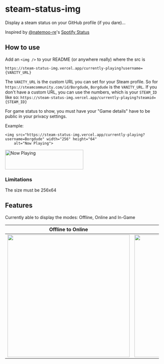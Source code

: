 # steam-status-img
Display a steam status on your GitHub profile (if you dare)...

Inspired by [@natemoo-re](https://github.com/natemoo-re)'s [Spotify Status](https://github.com/natemoo-re/natemoo-re)

## How to use
Add an `<img />` to your README (or anywhere really) where the src is 

`https://steam-status-img.vercel.app/currently-playing?username={VANITY_URL}`

The `VANITY_URL` is the custom URL you can set for your Steam profile. So for `https://steamcommunity.com/id/Borgdude`, `Borgdude` is the `VANITY_URL`. If you don't have a custom URL, you can use the numbers, which is your `STEAM_ID` like so: `https://steam-status-img.vercel.app/currently-playing?steamid={STEAM_ID}`

For game status to show, you must have your "Game details" have to be public in your privacy settings.

Example:
```
<img src="https://steam-status-img.vercel.app/currently-playing?username=Borgdude" width="256" height="64" 
    alt="Now Playing">
```

<img src="https://steam-status-img.vercel.app/currently-playing?username=Borgdude" width="256" height="64" alt="Now Playing" />

### Limitations
The size must be 256x64


## Features
Currently able to display the modes: Offline, Online and In-Game

| Offline to Online | Offline to In-Game |
| --- | --- |
| <img src="https://media3.giphy.com/media/SAI3TR6HUKOyztjbrd/giphy.gif" height="400"/> | <img src="https://media2.giphy.com/media/cJMH4o4BpjJIx2yk4Z/giphy.gif" height="400" /> |
